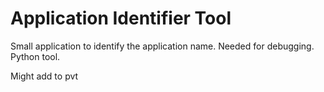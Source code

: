 ﻿# Application Identifier Tool
Small application to identify the application name. Needed for debugging. Python tool.

Might add to pvt
